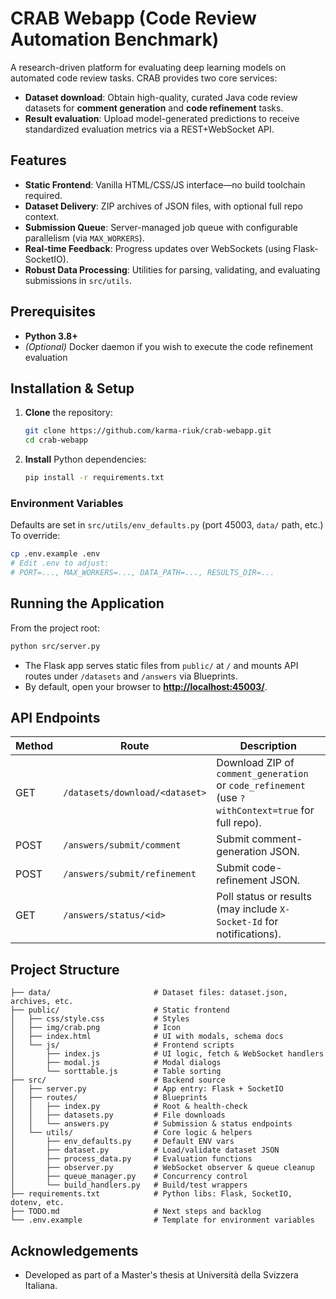 # CRAB Webapp (Code Review Automation Benchmark)

A research-driven platform for evaluating deep learning models on automated code review tasks. CRAB provides two core services:

- **Dataset download**: Obtain high-quality, curated Java code review datasets for **comment
  generation** and **code refinement** tasks.
- **Result evaluation**: Upload model-generated predictions to receive standardized evaluation
  metrics via a REST+WebSocket API.

## Features

- **Static Frontend**: Vanilla HTML/CSS/JS interface—no build toolchain required.
- **Dataset Delivery**: ZIP archives of JSON files, with optional full repo context.
- **Submission Queue**: Server-managed job queue with configurable parallelism (via `MAX_WORKERS`).
- **Real‑time Feedback**: Progress updates over WebSockets (using Flask-SocketIO).
- **Robust Data Processing**: Utilities for parsing, validating, and evaluating submissions in `src/utils`.

## Prerequisites

- **Python 3.8+**
- *(Optional)* Docker daemon if you wish to execute the code refinement evaluation

## Installation & Setup

1. **Clone** the repository:

   ```bash
   git clone https://github.com/karma-riuk/crab-webapp.git
   cd crab-webapp
   ```

1. **Install** Python dependencies:

   ```bash
   pip install -r requirements.txt
   ```

### Environment Variables

Defaults are set in `src/utils/env_defaults.py` (port 45003, `data/` path, etc.) To override:

```bash
cp .env.example .env
# Edit .env to adjust:
# PORT=..., MAX_WORKERS=..., DATA_PATH=..., RESULTS_DIR=...
```

## Running the Application

From the project root:

```bash
python src/server.py
```

- The Flask app serves static files from `public/` at `/` and mounts API routes under `/datasets` and `/answers` via Blueprints.
- By default, open your browser to **[http://localhost:45003/](http://localhost:45003/)**.

## API Endpoints

| Method | Route | Description |
| ------ | ------------------------------ | ------------------------------------------------------------------------------------------------------------------------- |
| GET | `/datasets/download/<dataset>` | Download ZIP of `comment_generation` or `code_refinement` (use `?withContext=true` for full repo).|
| POST | `/answers/submit/comment` | Submit comment-generation JSON. |
| POST | `/answers/submit/refinement` | Submit code-refinement JSON. |
| GET | `/answers/status/<id>` | Poll status or results (may include `X-Socket-Id` for notifications). |

## Project Structure

```
├── data/                       # Dataset files: dataset.json, archives, etc.
├── public/                     # Static frontend
│   ├── css/style.css           # Styles
│   ├── img/crab.png            # Icon
│   ├── index.html              # UI with modals, schema docs
│   └── js/                     # Frontend scripts
│       ├── index.js            # UI logic, fetch & WebSocket handlers
│       ├── modal.js            # Modal dialogs
│       └── sorttable.js        # Table sorting
├── src/                        # Backend source
│   ├── server.py               # App entry: Flask + SocketIO
│   ├── routes/                 # Blueprints
│   │   ├── index.py            # Root & health-check
│   │   ├── datasets.py         # File downloads
│   │   └── answers.py          # Submission & status endpoints
│   └── utils/                  # Core logic & helpers
│       ├── env_defaults.py     # Default ENV vars
│       ├── dataset.py          # Load/validate dataset JSON
│       ├── process_data.py     # Evaluation functions
│       ├── observer.py         # WebSocket observer & queue cleanup
│       ├── queue_manager.py    # Concurrency control
│       └── build_handlers.py   # Build/test wrappers
├── requirements.txt            # Python libs: Flask, SocketIO, dotenv, etc.
├── TODO.md                     # Next steps and backlog
└── .env.example                # Template for environment variables
```

## Acknowledgements

- Developed as part of a Master's thesis at Università della Svizzera Italiana.
